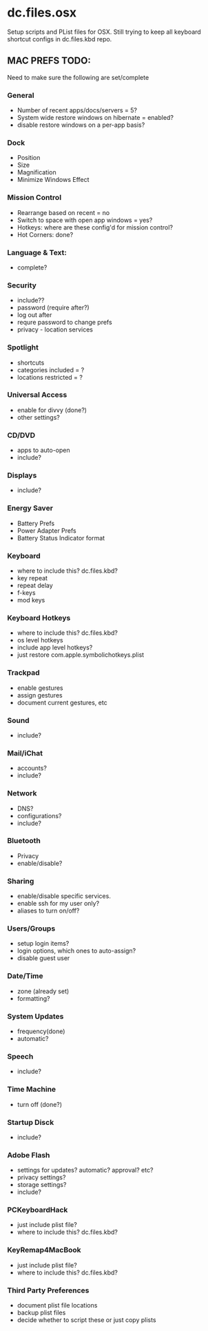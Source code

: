 dc.files.osx
============

Setup scripts and PList files for OSX.  Still trying to keep all keyboard shortcut configs in dc.files.kbd repo.

## MAC PREFS TODO:
Need to make sure the following are set/complete

### General
- Number of recent apps/docs/servers = 5?
- System wide restore windows on hibernate = enabled?
- disable restore windows on a per-app basis?

### Dock
- Position
- Size
- Magnification
- Minimize Windows Effect

### Mission Control
- Rearrange based on recent = no
- Switch to space with open app windows = yes?
- Hotkeys: where are these config'd for mission control?
- Hot Corners: done?

### Language & Text:
- complete?

### Security
- include??
- password (require after?)
- log out after
- requre password to change prefs
- privacy - location services

### Spotlight
- shortcuts
- categories included = ?
- locations restricted = ?

### Universal Access
- enable for divvy (done?)
- other settings?

### CD/DVD
- apps to auto-open
- include?

### Displays
- include?

### Energy Saver
- Battery Prefs
- Power Adapter Prefs
- Battery Status Indicator format

### Keyboard
- where to include this?  dc.files.kbd?
- key repeat
- repeat delay
- f-keys
- mod keys

### Keyboard Hotkeys
- where to include this?  dc.files.kbd?
- os level hotkeys
- include app level hotkeys?
- just restore com.apple.symbolichotkeys.plist

### Trackpad
- enable gestures
- assign gestures
- document current gestures, etc

### Sound
- include?

### Mail/iChat
- accounts?
- include?

### Network
- DNS?
- configurations?
- include?

### Bluetooth
- Privacy
- enable/disable?

### Sharing
- enable/disable specific services.
- enable ssh for my user only?
- aliases to turn on/off?

### Users/Groups
- setup login items?
- login options, which ones to auto-assign?
- disable guest user

### Date/Time
- zone (already set)
- formatting?

### System Updates
- frequency(done)
- automatic?

### Speech
- include?

### Time Machine
- turn off (done?)

### Startup Disck
- include?

### Adobe Flash
- settings for updates? automatic? approval? etc?
- privacy settings?
- storage settings?
- include?

### PCKeyboardHack
- just include plist file?
- where to include this?  dc.files.kbd?

### KeyRemap4MacBook
- just include plist file?
- where to include this?  dc.files.kbd?

### Third Party Preferences
- document plist file locations
- backup plist files
- decide whether to script these or just copy plists

